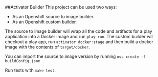 ##Activator Builder
This project can be used two ways:

* As an Openshift source to image builder.
* As an Openshift custom builder.

The source to image builder will wrap all the code and artifacts for a play application into a Docker image and run `play run`.
The custom builder will checkout a play app, run `activator docker:stage` and then build a docker image with the contents of `target/docker`.

You can import the source to image version by running `osc create -f buildConfig.json`

Run tests with `make test`.